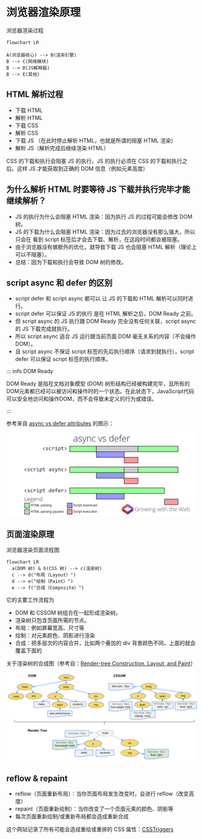 # 浏览器渲染原理

浏览器渲染过程

```mermaid
flowchart LR

A(浏览器核心) --> B(渲染引擎)
B --> C(网络模块)
B --> D(JS解释器)
B --> E(其他)
```

## HTML 解析过程

- 下载 HTML
- 解析 HTML
- 下载 CSS
- 解析 CSS
- 下载 JS （在此时停止解析 HTML，也就是所谓的阻塞 HTML 渲染）
- 解析 JS（解析完成后继续渲染 HTML）

CSS 的下载和执行会阻塞 JS 的执行，JS 的执行必须在 CSS 的下载和执行之后。这样 JS 才能获取到正确的 DOM 信息（例如元素高度）

## 为什么解析 HTML 时要等待 JS 下载并执行完毕才能继续解析？

- JS 的执行为什么会阻塞 HTML 渲染：因为执行 JS 的过程可能会修改 DOM 树。
- JS 的下载为什么会阻塞 HTML 渲染：因为过去的浏览器没有那么强大，所以只会在 看到 script 标签后才会去下载、解析，在这段时间都会被阻塞。
- 由于浏览器没有做额外的优化，就导致下载 JS 也会阻塞 HTML 解析（理论上可以不阻塞）。
- 总结：因为下载和执行会导致 DOM 树的修改。

## script async 和 defer 的区别

- script defer 和 script async 都可以 让 JS 的下载和 HTML 解析可以同时进行。
- script defer 可以保证 JS 的执行 是在 HTML 解析之后，DOM Ready 之前。
- 但 script async 的 JS 执行跟 DOM Ready 完全没有任何关联，script async 的 JS 下载完成就执行。
- 所以 script async 适合 JS 运行跟当前页面 DOM 毫无关系的内容（不会操作 DOM）。
- 且 script async 不保证 script 标签的先后执行顺序（请求到就执行），script defer 可以保证 script 标签的执行顺序。

::: info DOM Ready

DOM Ready 是指在文档对象模型 (DOM) 树形结构已经被构建完毕，且所有的DOM元素都已经可以被访问和操作时的一个状态。在此状态下，JavaScript代码可以安全地访问和操作DOM，而不会导致未定义的行为或错误。

:::

参考来自 [async vs defer attributes](https://www.growingwiththeweb.com/2014/02/async-vs-defer-attributes.html) 的图示：

![](./images/async-vs-defer.png)


## 页面渲染原理

浏览器渲染页面流程图

```mermaid
flowchart LR
  a(DOM 树) & b(CSS 树) --> c(渲染树)
  c --> d("布局（Layout）")
  d --> e("绘制（Paint）")
  e --> f("合成（Composite）")
```

它的主要工作流程为

- DOM 和 CSSOM 树组合在一起形成渲染树。
- 渲染树只包含页面所需的节点。
- 布局：例如屏幕宽高、尺寸等
- 绘制：对元素颜色、阴影进行渲染
- 合成：把多层次的内容合并，比如两个叠加的 div 背景颜色不同，上面的就会覆盖下面的

关于渲染树的合成图（参考自：[Render-tree Construction, Layout, and Paint](https://web.dev/critical-rendering-path-render-tree-construction/)）

![](./images/browser-rendering-principle-1.webp)

## reflow & repaint

- reflow（页面重新布局）：当你页面布局发生改变时，会进行 reflow（改变高度）
- repaint（页面重新绘制）：当你改变了一个页面元素的颜色、阴影等
- 每次页面重新绘制/或重新布局都会造成重新合成

这个网站记录了所有可能会造成重绘或重排的 CSS 属性：[CSSTriggers](https://csstriggers.com/)
